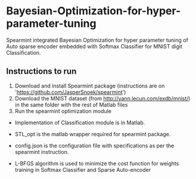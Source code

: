 # Bayesian-Optimization-for-hyper-parameter-tuning
Spearmint integrated Bayesian Optimization for hyper parameter tuning of Auto sparse encoder embedded with Softmax Classifier for MNIST digit Classification.


Instructions to run
------------------------------

1. Download and install Spearmint package (instructions are on 'https://github.com/JasperSnoek/spearmint')
2. Download the MNIST dataset (from http://yann.lecun.com/exdb/mnist/) in the same folder with the rest of Matlab files
3. Run the spearmint optimization module

* Implementation of Classification module is in Matlab.
* STL_opt is the matlab wrapper required for spearmint package.
* config.json is the configuration file with specifications as per the spearmint instruction.

* L-BFGS algorithm is used to minimize the cost function for weights training in Softmax Classifier and Sparse Auto-encoder
